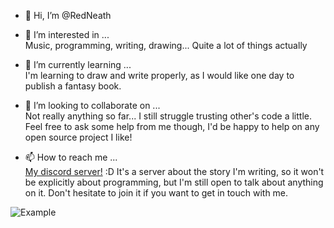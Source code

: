 - 👋 Hi, I’m @RedNeath
- 👀 I’m interested in ...<br>
Music, programming, writing, drawing... Quite a lot of things actually<br>

- 🌱 I’m currently learning ...<br>
I'm learning to draw and write properly, as I would like one day to publish a fantasy book.<br>

- 💞️ I’m looking to collaborate on ...<br>
Not really anything so far... I still struggle trusting other's code a little. Feel free to ask some help from me though, I'd be happy to help on any open source project I like!<br>

- 📫 How to reach me ...<br>
<a href="https://discord.gg/g6XuGQTKZd">My discord server!</a> :D It's a server about the story I'm writing, so it won't be explicitly about programming, but I'm still open to talk
about anything on it. Don't hesitate to join it if you want to get in touch with me.

<!---
RedNeath/RedNeath is a ✨ special ✨ repository because its `README.md` (this file) appears on your GitHub profile.
You can click the Preview link to take a look at your changes.
--->

![Example](https://github-stats-alpha.vercel.app/api?username=RedNeath "RedNeath")
